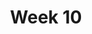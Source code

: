 ---
    title: Week 10 
    weekNumber: 10
    days:
      - date: 2022-3-7
        events:
          "**MEET**{: .label .label-meet } **10am**: [Midterm 2 Review](resources/probability/review.pdf) (Janine) [✍️](resources/probability/review_remote.pdf)[🎦](https://youtu.be/7kIeg-J7MLI)":
            "Remote"
          "**MEET**{: .label .label-meet } **11am**: [Midterm 2 Review](resources/probability/review.pdf) (Janine) [✍️](resources/probability/review_inperson.pdf)[🎦](https://podcast.ucsd.edu/watch/wi22/dsc40a_b00/26) ":
            "In-Person"
          "**MEET**{: .label .label-meet } **5pm**: Midterm 2 Review (Natalie) [✍️](resources/probability/review_natalie.pdf)[🎦](https://youtu.be/ce9M0aVLyp4)":
            "Remote"
          "**MEET**{: .label .label-meet } **6pm**: Midterm 2 Review (Natalie) [✍️](resources/probability/review_natalie.pdf)[🎦](https://youtu.be/ZHmwA_lXNsU)":
            "Remote"
      - date: 2022-3-8
        events:
          "**EXAM**{: .label .label-exam } **11:59pm**: Midterm 2 Due":
            "Remote"
      - date: 2022-3-9
        events:
          "**MEET**{: .label .label-meet } **10am**: Midterm 2 Solutions Review":
            "Remote"
          "**MEET**{: .label .label-meet } **11am**: Midterm 2 Solutions Review":
            "In-Person"
      - date: 2022-3-11
        events:
          "**MEET**{: .label .label-meet } **10am**: Final Review":
            "Remote"
          "**MEET**{: .label .label-meet } **11am**: Final Review":
            "In Person"
      - date: 2022-3-12
        events:
          "**EXAM**{: .label .label-exam } **8:10-9am**: Final, Part 1":
            "In-Person"
          "**EXAM**{: .label .label-exam } **9:20-10:50am**: Final, Part 2":
            "In-Person"

---